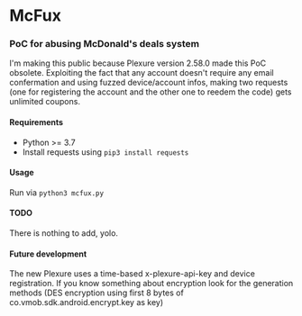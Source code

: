 # McFux
### PoC for abusing McDonald's deals system
I'm making this public because Plexure version 2.58.0 made this PoC obsolete.
Exploiting the fact that any account doesn't require any email confermation and using fuzzed device/account infos, making two requests (one for registering the account and the other one to reedem the code) gets unlimited coupons.

#### Requirements
- Python >= 3.7 
- Install requests using <code>pip3 install requests</code>

#### Usage
Run via <code>python3 mcfux.py</code>

#### TODO 
There is nothing to add, yolo.

#### Future development
The new Plexure uses a time-based x-plexure-api-key and device registration.
If you know something about encryption look for the generation methods (DES encryption using first 8 bytes of co.vmob.sdk.android.encrypt.key as key)
